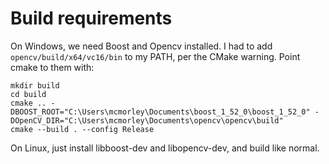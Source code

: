 # Build requirements

On Windows, we need Boost and Opencv installed. I had to add `opencv/build/x64/vc16/bin` to my PATH, per the CMake warning. Point cmake to them with:

```
mkdir build
cd build
cmake .. -DBOOST_ROOT="C:\Users\mcmorley\Documents\boost_1_52_0\boost_1_52_0" -DOpenCV_DIR="C:\Users\mcmorley\Documents\opencv\opencv\build"
cmake --build . --config Release
```

On Linux, just install libboost-dev and libopencv-dev, and build like normal.
